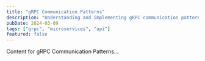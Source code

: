 ```yaml
---
title: "gRPC Communication Patterns"
description: "Understanding and implementing gRPC communication patterns"
pubDate: 2024-03-09
tags: ["grpc", "microservices", "api"]
featured: false
---
```


Content for gRPC Communication Patterns...